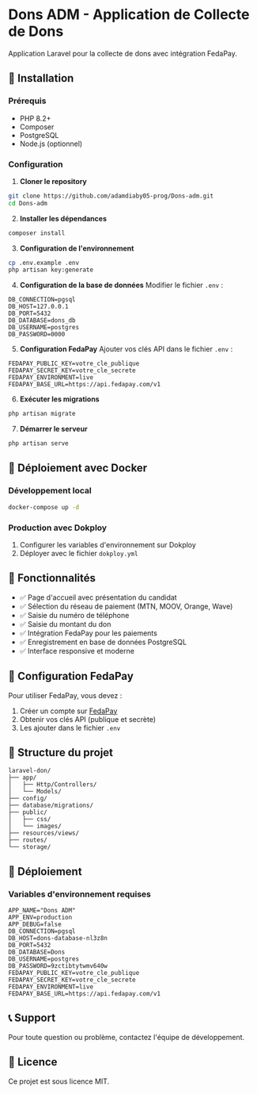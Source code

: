 # Dons ADM - Application de Collecte de Dons

Application Laravel pour la collecte de dons avec intégration FedaPay.

## 🚀 Installation

### Prérequis
- PHP 8.2+
- Composer
- PostgreSQL
- Node.js (optionnel)

### Configuration

1. **Cloner le repository**
```bash
git clone https://github.com/adamdiaby05-prog/Dons-adm.git
cd Dons-adm
```

2. **Installer les dépendances**
```bash
composer install
```

3. **Configuration de l'environnement**
```bash
cp .env.example .env
php artisan key:generate
```

4. **Configuration de la base de données**
Modifier le fichier `.env` :
```env
DB_CONNECTION=pgsql
DB_HOST=127.0.0.1
DB_PORT=5432
DB_DATABASE=dons_db
DB_USERNAME=postgres
DB_PASSWORD=0000
```

5. **Configuration FedaPay**
Ajouter vos clés API dans le fichier `.env` :
```env
FEDAPAY_PUBLIC_KEY=votre_cle_publique
FEDAPAY_SECRET_KEY=votre_cle_secrete
FEDAPAY_ENVIRONMENT=live
FEDAPAY_BASE_URL=https://api.fedapay.com/v1
```

6. **Exécuter les migrations**
```bash
php artisan migrate
```

7. **Démarrer le serveur**
```bash
php artisan serve
```

## 🐳 Déploiement avec Docker

### Développement local
```bash
docker-compose up -d
```

### Production avec Dokploy
1. Configurer les variables d'environnement sur Dokploy
2. Déployer avec le fichier `dokploy.yml`

## 📱 Fonctionnalités

- ✅ Page d'accueil avec présentation du candidat
- ✅ Sélection du réseau de paiement (MTN, MOOV, Orange, Wave)
- ✅ Saisie du numéro de téléphone
- ✅ Saisie du montant du don
- ✅ Intégration FedaPay pour les paiements
- ✅ Enregistrement en base de données PostgreSQL
- ✅ Interface responsive et moderne

## 🔧 Configuration FedaPay

Pour utiliser FedaPay, vous devez :
1. Créer un compte sur [FedaPay](https://fedapay.com)
2. Obtenir vos clés API (publique et secrète)
3. Les ajouter dans le fichier `.env`

## 📄 Structure du projet

```
laravel-don/
├── app/
│   ├── Http/Controllers/
│   └── Models/
├── config/
├── database/migrations/
├── public/
│   ├── css/
│   └── images/
├── resources/views/
├── routes/
└── storage/
```

## 🚀 Déploiement

### Variables d'environnement requises

```env
APP_NAME="Dons ADM"
APP_ENV=production
APP_DEBUG=false
DB_CONNECTION=pgsql
DB_HOST=dons-database-nl3z8n
DB_PORT=5432
DB_DATABASE=Dons
DB_USERNAME=postgres
DB_PASSWORD=9zctibtytwmv640w
FEDAPAY_PUBLIC_KEY=votre_cle_publique
FEDAPAY_SECRET_KEY=votre_cle_secrete
FEDAPAY_ENVIRONMENT=live
FEDAPAY_BASE_URL=https://api.fedapay.com/v1
```

## 📞 Support

Pour toute question ou problème, contactez l'équipe de développement.

## 📝 Licence

Ce projet est sous licence MIT.